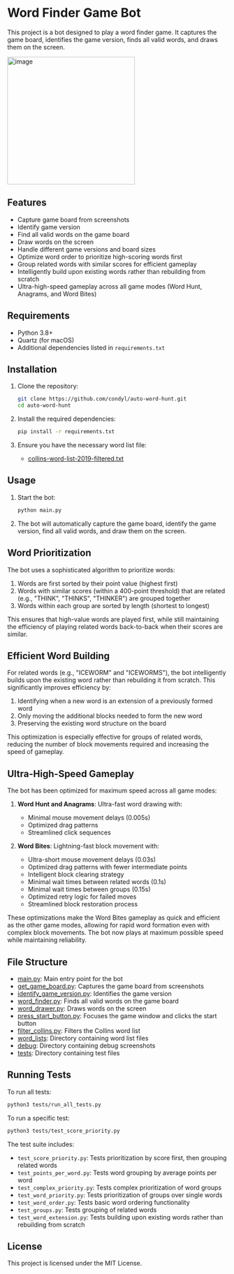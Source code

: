 # Word Finder Game Bot

This project is a bot designed to play a word finder game. It captures the game board, identifies the game version, finds all valid words, and draws them on the screen.

<img width="292" alt="image" src="https://github.com/user-attachments/assets/235b1f25-21ab-4823-91d9-7d27b928cddf" />


## Features

- Capture game board from screenshots
- Identify game version
- Find all valid words on the game board
- Draw words on the screen
- Handle different game versions and board sizes
- Optimize word order to prioritize high-scoring words first
- Group related words with similar scores for efficient gameplay
- Intelligently build upon existing words rather than rebuilding from scratch
- Ultra-high-speed gameplay across all game modes (Word Hunt, Anagrams, and Word Bites)

## Requirements

- Python 3.8+
- Quartz (for macOS)
- Additional dependencies listed in `requirements.txt`

## Installation

1. Clone the repository:
    ```sh
    git clone https://github.com/condyl/auto-word-hunt.git
    cd auto-word-hunt
    ```

2. Install the required dependencies:
    ```sh
    pip install -r requirements.txt
    ```

3. Ensure you have the necessary word list file:
    - [collins-word-list-2019-filtered.txt](http://_vscodecontentref_/0)

## Usage

1. Start the bot:
    ```sh
    python main.py
    ```

2. The bot will automatically capture the game board, identify the game version, find all valid words, and draw them on the screen.

## Word Prioritization

The bot uses a sophisticated algorithm to prioritize words:

1. Words are first sorted by their point value (highest first)
2. Words with similar scores (within a 400-point threshold) that are related (e.g., "THINK", "THINKS", "THINKER") are grouped together
3. Words within each group are sorted by length (shortest to longest)

This ensures that high-value words are played first, while still maintaining the efficiency of playing related words back-to-back when their scores are similar.

## Efficient Word Building

For related words (e.g., "ICEWORM" and "ICEWORMS"), the bot intelligently builds upon the existing word rather than rebuilding it from scratch. This significantly improves efficiency by:

1. Identifying when a new word is an extension of a previously formed word
2. Only moving the additional blocks needed to form the new word
3. Preserving the existing word structure on the board

This optimization is especially effective for groups of related words, reducing the number of block movements required and increasing the speed of gameplay.

## Ultra-High-Speed Gameplay

The bot has been optimized for maximum speed across all game modes:

1. **Word Hunt and Anagrams**: Ultra-fast word drawing with:
   - Minimal mouse movement delays (0.005s)
   - Optimized drag patterns
   - Streamlined click sequences

2. **Word Bites**: Lightning-fast block movement with:
   - Ultra-short mouse movement delays (0.03s)
   - Optimized drag patterns with fewer intermediate points
   - Intelligent block clearing strategy
   - Minimal wait times between related words (0.1s)
   - Minimal wait times between groups (0.15s)
   - Optimized retry logic for failed moves
   - Streamlined block restoration process

These optimizations make the Word Bites gameplay as quick and efficient as the other game modes, allowing for rapid word formation even with complex block movements. The bot now plays at maximum possible speed while maintaining reliability.

## File Structure

- [main.py](http://_vscodecontentref_/1): Main entry point for the bot
- [get_game_board.py](http://_vscodecontentref_/2): Captures the game board from screenshots
- [identify_game_version.py](http://_vscodecontentref_/3): Identifies the game version
- [word_finder.py](http://_vscodecontentref_/4): Finds all valid words on the game board
- [word_drawer.py](http://_vscodecontentref_/5): Draws words on the screen
- [press_start_button.py](http://_vscodecontentref_/6): Focuses the game window and clicks the start button
- [filter_collins.py](http://_vscodecontentref_/7): Filters the Collins word list
- [word_lists](http://_vscodecontentref_/8): Directory containing word list files
- [debug](http://_vscodecontentref_/9): Directory containing debug screenshots
- [tests](http://_vscodecontentref_/10): Directory containing test files

## Running Tests

To run all tests:

```sh
python3 tests/run_all_tests.py
```

To run a specific test:

```sh
python3 tests/test_score_priority.py
```

The test suite includes:
- `test_score_priority.py`: Tests prioritization by score first, then grouping related words
- `test_points_per_word.py`: Tests word grouping by average points per word
- `test_complex_priority.py`: Tests complex prioritization of word groups
- `test_word_priority.py`: Tests prioritization of groups over single words
- `test_word_order.py`: Tests basic word ordering functionality
- `test_groups.py`: Tests grouping of related words
- `test_word_extension.py`: Tests building upon existing words rather than rebuilding from scratch

## License

This project is licensed under the MIT License.
